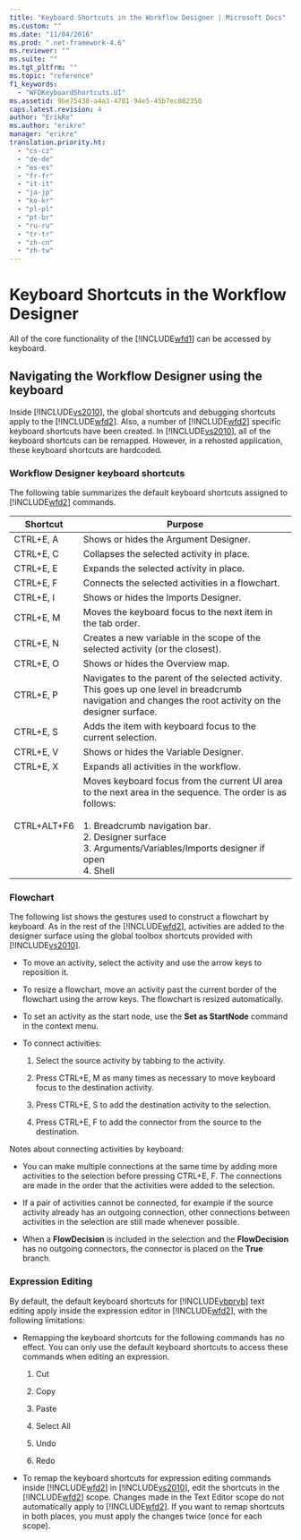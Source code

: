 ```yaml
---
title: "Keyboard Shortcuts in the Workflow Designer | Microsoft Docs"
ms.custom: ""
ms.date: "11/04/2016"
ms.prod: ".net-framework-4.6"
ms.reviewer: ""
ms.suite: ""
ms.tgt_pltfrm: ""
ms.topic: "reference"
f1_keywords: 
  - "WFDKeyboardShortcuts.UI"
ms.assetid: 9be75438-a4a3-4781-94e5-45b7ec082358
caps.latest.revision: 4
author: "ErikRe"
ms.author: "erikre"
manager: "erikre"
translation.priority.ht: 
  - "cs-cz"
  - "de-de"
  - "es-es"
  - "fr-fr"
  - "it-it"
  - "ja-jp"
  - "ko-kr"
  - "pl-pl"
  - "pt-br"
  - "ru-ru"
  - "tr-tr"
  - "zh-cn"
  - "zh-tw"
---
```

# Keyboard Shortcuts in the Workflow Designer
All of the core functionality of the [!INCLUDE[wfd1](../workflow-designer/includes/wfd1_md.md)] can be accessed by keyboard.  
  
## Navigating the Workflow Designer using the keyboard  
 Inside [!INCLUDE[vs2010](../misc/includes/vs2010_md.md)], the global shortcuts and debugging shortcuts apply to the [!INCLUDE[wfd2](../workflow-designer/includes/wfd2_md.md)]. Also, a number of [!INCLUDE[wfd2](../workflow-designer/includes/wfd2_md.md)] specific keyboard shortcuts have been created. In [!INCLUDE[vs2010](../misc/includes/vs2010_md.md)], all of the keyboard shortcuts can be remapped. However, in a rehosted application, these keyboard shortcuts are hardcoded.  
  
### Workflow Designer keyboard shortcuts  
 The following table summarizes the default keyboard shortcuts assigned to [!INCLUDE[wfd2](../workflow-designer/includes/wfd2_md.md)] commands.  
  
|Shortcut|Purpose|  
|--------------|-------------|  
|CTRL+E, A|Shows or hides the Argument Designer.|  
|CTRL+E, C|Collapses the selected activity in place.|  
|CTRL+E, E|Expands the selected activity in place.|  
|CTRL+E, F|Connects the selected activities in a flowchart.|  
|CTRL+E, I|Shows or hides the Imports Designer.|  
|CTRL+E, M|Moves the keyboard focus to the next item in the tab order.|  
|CTRL+E, N|Creates a new variable in the scope of the selected activity (or the closest).|  
|CTRL+E, O|Shows or hides the Overview map.|  
|CTRL+E, P|Navigates to the parent of the selected activity. This goes up one level in breadcrumb navigation and changes the root activity on the designer surface.|  
|CTRL+E, S|Adds the item with keyboard focus to the current selection.|  
|CTRL+E, V|Shows or hides the Variable Designer.|  
|CTRL+E, X|Expands all activities in the workflow.|  
|CTRL+ALT+F6|Moves keyboard focus from the current UI area to the next area in the sequence. The order is as follows:<br /><br /> 1.  Breadcrumb navigation bar.<br />2.  Designer surface<br />3.  Arguments/Variables/Imports designer if open<br />4.  Shell|  
  
### Flowchart  
 The following list shows the gestures used to construct a flowchart by keyboard. As in the rest of the [!INCLUDE[wfd2](../workflow-designer/includes/wfd2_md.md)], activities are added to the designer surface using the global toolbox shortcuts provided with [!INCLUDE[vs2010](../misc/includes/vs2010_md.md)].  
  
-   To move an activity, select the activity and use the arrow keys to reposition it.  
  
-   To resize a flowchart, move an activity past the current border of the flowchart using the arrow keys. The flowchart is resized automatically.  
  
-   To set an activity as the start node, use the **Set as StartNode** command in the context menu.  
  
-   To connect activities:  
  
    1.  Select the source activity by tabbing to the activity.  
  
    2.  Press CTRL+E, M as many times as necessary to move keyboard focus to the destination activity.  
  
    3.  Press CTRL+E, S to add the destination activity to the selection.  
  
    4.  Press CTRL+E, F to add the connector from the source to the destination.  
  
 Notes about connecting activities by keyboard:  
  
-   You can make multiple connections at the same time by adding more activities to the selection before pressing CTRL+E, F. The connections are made in the order that the activities were added to the selection.  
  
-   If a pair of activities cannot be connected, for example if the source activity already has an outgoing connection, other connections between activities in the selection are still made whenever possible.  
  
-   When a **FlowDecision** is included in the selection and the **FlowDecision** has no outgoing connectors, the connector is placed on the **True** branch.  
  
### Expression Editing  
 By default, the default keyboard shortcuts for [!INCLUDE[vbprvb](../code-quality/includes/vbprvb_md.md)] text editing apply inside the expression editor in [!INCLUDE[wfd2](../workflow-designer/includes/wfd2_md.md)], with the following limitations:  
  
-   Remapping the keyboard shortcuts for the following commands has no effect. You can only use the default keyboard shortcuts to access these commands when editing an expression.  
  
    1.  Cut  
  
    2.  Copy  
  
    3.  Paste  
  
    4.  Select All  
  
    5.  Undo  
  
    6.  Redo  
  
-   To remap the keyboard shortcuts for expression editing commands inside [!INCLUDE[wfd2](../workflow-designer/includes/wfd2_md.md)] in [!INCLUDE[vs2010](../misc/includes/vs2010_md.md)], edit the shortcuts in the [!INCLUDE[wfd2](../workflow-designer/includes/wfd2_md.md)] scope. Changes made in the Text Editor scope do not automatically apply to [!INCLUDE[wfd2](../workflow-designer/includes/wfd2_md.md)]. If you want to remap shortcuts in both places, you must apply the changes twice (once for each scope).